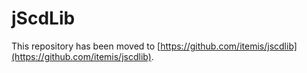 # jScdLib

This repository has been moved to [https://github.com/itemis/jscdlib](https://github.com/itemis/jscdlib).

